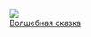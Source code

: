 ![](/books/child_tale/Чарльз%20Диккенс/Волшебная%20сказка.jpg)  
[Волшебная сказка](/books/child_tale/Чарльз%20Диккенс/Волшебная%20сказка)